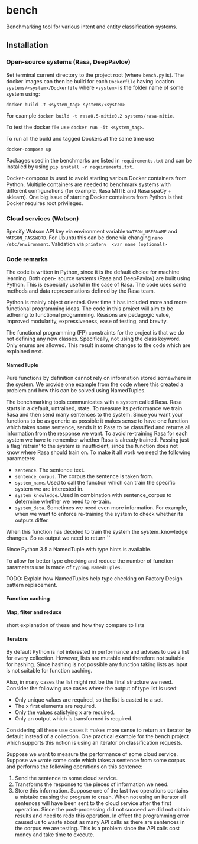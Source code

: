 # bench
Benchmarking tool for various intent and entity classification systems.

## Installation
### Open-source systems (Rasa, DeepPavlov)
Set terminal current directory to the project root (where `bench.py` is). The docker images can then be build for each `Dockerfile` having location `systems/<system>/Dockerfile` where `<system>` is the folder name of some system using:
```
docker build -t <system_tag> systems/<system> 
```
For example `docker build -t rasa0.5-mitie0.2 systems/rasa-mitie`.

To test the docker file use `docker run -it <system_tag>`.

To run all the build and tagged Dockers at the same time use
```
docker-compose up
``` 

Packages used in the benchmarks are listed in `requirements.txt` and can be installed by using `pip install -r requirements.txt`.

Docker-compose is used to avoid starting various Docker containers from Python. Multiple containers are needed to benchmark systems with different configurations (for example, Rasa MITIE and Rasa spaCy + sklearn). One big issue 
of starting Docker containers from Python is that Docker requires root privileges.

### Cloud services (Watson)
Specify Watson API key via environment variable `WATSON_USERNAME` and `WATSON_PASSWORD`. For Ubuntu this can 
be done via changing `nano /etc/environment`. Validation via `printenv 
<var name (optional)>`

### Code remarks
The code is written in Python, since it is the default choice for machine learning. Both open-
source systems (Rasa and DeepPavlov) are built using Python. This is especially useful in the 
case of Rasa. The code uses some methods and data representations defined by the Rasa team. 

Python is mainly object oriented. Over time it has included more and more functional programming
ideas. The code in this project will aim to be adhering to functional programming. 
Reasons are pedagogic value, improved modularity, expressiveness, ease of testing, and brevity. 

The functional programming (FP) constraints for the project is that we do not defining any new 
classes. Specifically, not using the class keyword. Only enums are allowed. This result in some
changes to the code which are explained next.

#### NamedTuple
Pure functions by definition cannot rely on information stored somewhere in the system. We 
provide one example from the code where this created a problem and how this can be solved using
NamedTuples. 

The benchmarking tools communicates with a system called Rasa. Rasa starts in 
a default, untrained, state. To measure its performance we train Rasa and then send many 
sentences to the system. Since you want your functions to be as generic as possible
it makes sense to have one function which takes some sentence, sends it to Rasa to be 
classified and returns all information from the response we want. To avoid re-training Rasa
for each system we have to remember whether Rasa is already trained. Passing just a flag
'retrain' to the system is insufficient, since the function does not know where Rasa should 
train on. To make it all work we need the following parameters:
- `sentence`. The sentence text.
- `sentence_corpus`. The corpus the sentence is taken from.
- `system_name`. Used to call the function which can train the specific system we are interested in.
- `system_knowledge`. Used in combination with sentence_corpus to determine whether we need to re-train.
- `system_data`. Sometimes we need even more information. For example, when we want to enforce 
re-training the system to check whether its outputs differ.

When this function has decided to train the system the system_knowledge changes. So as output
we need to return ``

Since Python 3.5 a NamedTuple with type hints is available. 

To allow for better type checking and reduce the number of function parameters 
use is made of `typing.NamedTuples`. 

TODO: Explain how NamedTuples help type checking on Factory Design pattern replacement.

#### Function caching

#### Map, filter and reduce
short explanation of these and how they compare to lists

#### Iterators
By default Python is not interested in performance and advises to use a list for every 
collection. However, lists are mutable and therefore not suitable for hashing. Since hashing 
is not possible any function taking lists as input is not suitable for function caching. 

Also, in many cases the list might not be the final structure we need. Consider the following
use cases where the output of type list is used:
- Only unique values are required, so the list is casted to a set.
- The x first elements are required. 
- Only the values satisfying x are required.
- Only an output which is transformed is required.

Considering all these use cases it makes more sense to return an iterator by default instead 
of a collection. One practical example for the bench project which supports this notion is
using an iterator on classification requests. 

Suppose we want to measure the performance of some cloud service. Suppose we wrote some code 
which takes a sentence from some corpus and performs the following operations on this 
sentence:
1. Send the sentence to some cloud service.
2. Transforms the response to the pieces of information we need.
3. Store this information.
Suppose one of the last two operations contains a mistake causing the program to crash. 
When not using an iterator all sentences will have been sent to the cloud service after 
the first operation. Since the post-processing did not succeed we did not obtain results and
need to redo this operation. In effect the programming error caused us to waste about as
many API calls as there are sentences in the corpus we are testing. This is a problem since
the API calls cost money and take time to execute.